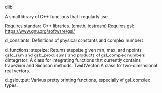 dlib

A small library of C++ functions that I regularly use.

Requires standard C++ libraries. (cmath, iostream)
Requires gsl: https://www.gnu.org/software/gsl/

d_constants: 
Definitions of physical constants and complex numbers.

d_functions:
stepsize: Returns stepsize given min, max, and npoints.
gslc_sum and gslc_prod: sums and products of gsl_complex numbers
dIntegrator: A class for integrating functions that currently contains
trapezium and Simpson methods.
TwoDVector: A class for two-dimensional real vectors.


d_gsloutput: 
Various pretty printing functions, especially of gsl_complex types.
